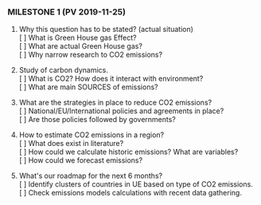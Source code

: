 ### MILESTONE 1 (PV 2019-11-25)
1. Why this question has to be stated? (actual situation)  
[ ] What is Green House gas Effect?  
[ ] What are actual Green House gas?  
[ ] Why narrow research to CO2 emissions?  

2. Study of carbon dynamics.  
[ ] What is CO2? How does it interact with environment?  
[ ] What are main SOURCES of emissions?  

3. What are the strategies in place to reduce CO2 emissions?  
[ ] National/EU/International policies and agreements in place?  
[ ] Are those policies followed by governments?  

4. How to estimate CO2 emissions in a region?  
[ ] What does exist in literature?    
[ ] How could we calculate historic emissions? What are variables?  
[ ] How could we forecast emissions?

5. What's our roadmap for the next 6 months?  
[ ] Identify clusters of countries in UE based on type of CO2 emissions.  
[ ] Check emissions models calculations with recent data gathering.